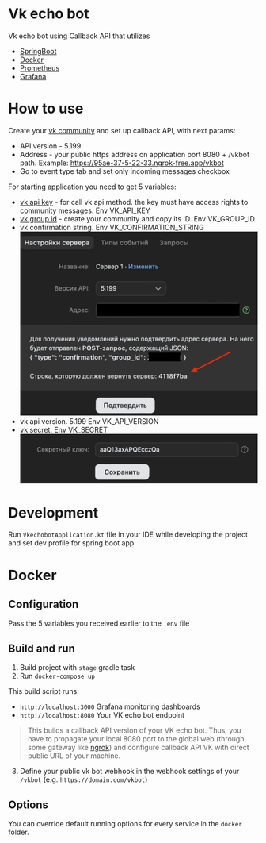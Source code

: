 # Vk echo bot

Vk echo bot using Callback API that utilizes

- [SpringBoot](https://spring.io/projects/spring-boot)
- [Docker](https://docker.com)
- [Prometheus](https://prometheus.io)
- [Grafana](https://grafana.com)

# How to use

Create your [vk community](https://dev.vk.com/ru/api/callback/getting-started) and set up callback API, with next params:
* API version - 5.199
* Address - your public https address on application port 8080 + /vkbot path.
  Example: https://95ae-37-5-22-33.ngrok-free.app/vkbot
* Go to event type tab and set only incoming messages checkbox

For starting application you need to get 5 variables:

* [vk api key](https://dev.vk.com/ru/api/access-token/getting-started#Ключ%20доступа%20сообщества) - for call vk api
  method. the key must have access rights to community messages. Env VK_API_KEY
* [vk group id](https://dev.vk.com/ru/api/bots/getting-started) - create your community and copy its ID.
  Env VK_GROUP_ID
* vk confirmation string. Env VK_CONFIRMATION_STRING ![confirmationString.png](image/confirmationString.png)
* vk api version. 5.199 Env VK_API_VERSION
* vk secret. Env VK_SECRET ![secretKey.png](image/secretKey.png)

# Development

Run `VkechobotApplication.kt` file in your IDE while developing the project and set dev profile for spring boot app

# Docker

## Configuration

Pass the 5 variables you received earlier to the `.env` file

## Build and run

1. Build project with `stage` gradle task
2. Run `docker-compose up`

This build script runs:

- `http://localhost:3000` Grafana monitoring dashboards
- `http://localhost:8080` Your VK echo bot endpoint

>This builds a callback API version of your VK  echo bot.
Thus, you have to propagate your local 8080 port to the global web (through some gateway like [ngrok](https://ngrok.com)) and configure callback API VK with direct public URL of your machine.

3. Define your public vk bot webhook in the webhook settings of your  `/vkbot` (e.g. `https://domain.com/vkbot`)

## Options

You can override default running options for every service in the `docker` folder.

